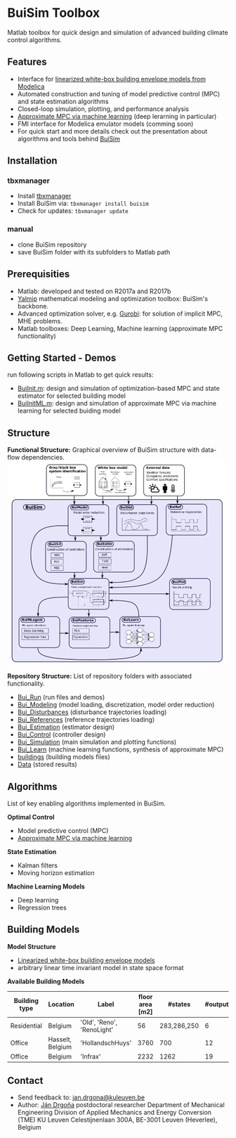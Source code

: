 # BuiSim Toolbox
Matlab toolbox for quick design and simulation of advanced building climate control algorithms.

## Features
- Interface for [linearized white-box building envelope models from Modelica](http://www.ep.liu.se/ecp/article.asp?issue=118&article=005&volume=)
- Automated construction and tuning of model predictive control (MPC) and state estimation algorithms
- Closed-loop simulation, plotting, and performance analysis
- [Approximate MPC via machine learning](https://www.sciencedirect.com/science/article/pii/S0306261918302903) (deep lerarning in particular)
- FMI interface for Modelica emulator models (comming soon)
- For quick start and more details check out the presentation about algorithms and tools behind [BuiSim](https://www.researchgate.net/publication/328171184_Tools_and_Techniques_for_Advanced_Model_Predictive_Building_Control)

## Installation
### tbxmanager
- Install [tbxmanager](http://www.tbxmanager.com/) 
- Install BuiSim via:  `tbxmanager install buisim`
- Check for updates:  `tbxmanager update` 
### manual
- clone  BuiSim repository 
- save BuiSim folder with its subfolders to Matlab path  

## Prerequisities
- Matlab: developed and tested on R2017a and R2017b
- [Yalmip](https://yalmip.github.io/) mathematical modeling and optimization toolbox: BuiSim's backbone.
- Advanced optimization solver, e.g. [Gurobi](http://www.gurobi.com/): for solution of implicit MPC, MHE problems.
- Matlab toolboxes: Deep Learning, Machine learning (approximate MPC functionality)

## Getting Started - Demos
run following scripts in Matlab to get quick results:
- [BuiInit.m](https://github.com/drgona/BuiSim/blob/master/Bui_Run/BuiInit.m): design and simulation of optimization-based MPC and state estimator for selected building model
- [BuiInitML.m](https://github.com/drgona/BuiSim/blob/master/Bui_Run/BuiInitML.m): design and simulation of approximate MPC via machine learning for selected buiding model

## Structure
**Functional Structure:** Graphical overview of BuiSim structure with data-flow dependencies.
![BuiSim structure](/Data/Page/BuiSim_structure2.png)

**Repository Structure:**
List of repository folders with associated functionality.
- [Bui_Run](https://github.com/drgona/BuiSim/tree/master/Bui_Run) (run files and demos)
- [Bui_Modeling](https://github.com/drgona/BuiSim/tree/master/Bui_Modeling) (model loading, discretization, model order reduction)
- [Bui_Disturbances](https://github.com/drgona/BuiSim/tree/master/Bui_Disturbances) (disturbance trajectories loading)
- [Bui_References](https://github.com/drgona/BuiSim/tree/master/Bui_References) (reference trajectories loading)
- [Bui_Estimation](https://github.com/drgona/BuiSim/tree/master/Bui_Estimation) (estimator design)
- [Bui_Control](https://github.com/drgona/BuiSim/tree/master/Bui_Control) (controller design)
- [Bui_Simulation](https://github.com/drgona/BuiSim/tree/master/Bui_Simulation) (main simulation and plotting functions)
- [Bui_Learn](https://github.com/drgona/BuiSim/tree/master/Bui_Learn) (machine learning functions, synthesis of approximate MPC)
- [buildings](https://github.com/drgona/BuiSim/tree/master/buildings) (building models files)
- [Data](https://github.com/drgona/BuiSim/tree/master/Data) (stored results)

## Algorithms 
List of key enabling algorithms implemented in BuiSim.

**Optimal Control**
- Model predictive control (MPC)
- [Approximate MPC via machine learning](https://www.sciencedirect.com/science/article/pii/S0306261918302903)

**State Estimation**
- Kalman filters
- Moving horizon estimation

**Machine Learning Models**
- Deep learning
- Regression trees

## Building Models

**Model Structure**
- [Linearized white-box building envelope models](http://www.ep.liu.se/ecp/article.asp?issue=118&article=005&volume=)
- arbitrary linear time invariant model in state space format

**Available Building Models**

Building type | Location      |  Label        | floor area [m2] | #states         | #outputs       | #inputs         | #disturbances
------------  | ------------- | ------------- | -------------   | -------------  | -------------   | -------------  | ------------- 
Residential   |  Belgium      | 'Old', 'Reno', 'RenoLight'  | 56 | 283,286,250 | 6    | 6               | 44
Office   |  Hasselt, Belgium      | 'HollandschHuys' | 3760 | 700 | 12    | 73               | 289
Office   |  Belgium      | 'Infrax' | 2232 | 1262 | 19    | 28               | 259

## Contact
- Send feedback to: jan.drgona@kuleuven.be 
- Author: [Ján Drgoňa](https://www.kuleuven.be/wieiswie/en/person/00107194) 
postdoctoral researcher
Department of Mechanical Engineering
Division of Applied Mechanics and Energy Conversion (TME)
KU Leuven
Celestijnenlaan 300A, BE-3001 Leuven (Heverlee), Belgium




